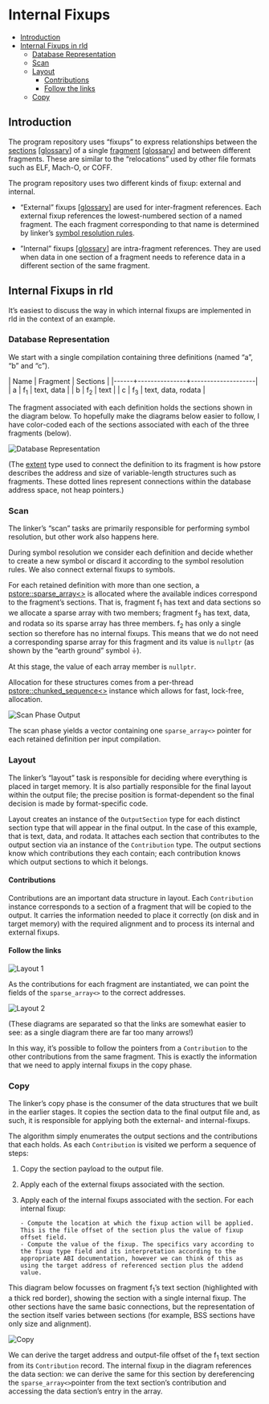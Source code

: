 # Internal Fixups

* [Introduction](#introduction)
* [Internal Fixups in rld](#internal-fixups-in-rld)
    * [Database Representation](#database-representation)
    * [Scan](#scan)
    * [Layout](#layout)
        * [Contributions](#contributions)
        * [Follow the links](#follow-the-links)
    * [Copy](#copy)

## Introduction

The program repository uses “fixups” to express relationships between the [sections](https://codedocs.xyz/paulhuggett/pstore2/classpstore_1_1repo_1_1generic__section.html)  [[glossary](https://github.com/SNSystems/llvm-project-prepo/wiki/Glossary#section)] of a single [fragment](https://codedocs.xyz/paulhuggett/pstore2/classpstore_1_1repo_1_1fragment.html) [[glossary](https://github.com/SNSystems/llvm-project-prepo/wiki/Glossary#fragment)] and between different fragments. These are similar to the “relocations” used by other file formats such as ELF, Mach-O, or COFF. 

The program repository uses two different kinds of fixup: external and internal.

- “External” fixups [[glossary](https://github.com/SNSystems/llvm-project-prepo/wiki/Glossary#external-fixup)] are used for inter-fragment references. Each external fixup references the lowest-numbered section of a named fragment. The each fragment corresponding to that name is determined by linker’s [symbol resolution rules](https://github.com/SNSystems/llvm-project-prepo/wiki/%5Brld%5D-Symbol-resolution-rules).

- ”Internal” fixups [[glossary](https://github.com/SNSystems/llvm-project-prepo/wiki/Glossary#internal-fixup)] are intra-fragment references. They are used when data in one section of a fragment needs to reference data in a different section of the same fragment.

## Internal Fixups in rld

It’s easiest to discuss the way in which internal fixups are implemented in rld in the context of an example.

### Database Representation

We start with a single compilation containing three definitions (named “a”, “b” and “c”). 

| Name | Fragment      | Sections           |
|------+---------------+--------------------|
| a    | f<sub>1</sub> | text, data         |
| b    | f<sub>2</sub> | text               |
| c    | f<sub>3</sub> | text, data, rodata |

The fragment associated with each definition holds the sections shown in the diagram below. To hopefully make the diagrams below easier to follow, I have color-coded each of the sections associated with each of the three fragments (below).

![Database Representation](images/db.svg)

(The [extent](https://codedocs.xyz/paulhuggett/pstore2/structpstore_1_1extent.html) type used to connect the definition to its fragment is how pstore describes the address and size of variable-length structures such as fragments. These dotted lines represent connections within the database address space, not heap pointers.)

### Scan

The linker’s “scan” tasks are primarily responsible for performing symbol resolution, but other work also happens here.

During symbol resolution we consider each definition and decide whether to create a new symbol or discard it according to the symbol resolution rules. We also connect external fixups to symbols.

For each retained definition with more than one section, a [pstore::sparse\_array<>](https://codedocs.xyz/paulhuggett/pstore2/classpstore_1_1sparse__array.html#details) is allocated where the available indices correspond to the fragment’s sections. That is, fragment f<sub>1</sub> has text and data sections so we allocate a sparse array with two members; fragment f<sub>3</sub> has text, data, and rodata so its sparse array has three members. f<sub>2</sub> has only a single section so therefore has no internal fixups. This means that we do not need a corresponding sparse array for this fragment and its value is `nullptr` (as shown by the “earth ground” symbol ⏚).

At this stage, the value of each array member is `nullptr`.

Allocation for these structures comes from a per-thread [pstore::chunked_sequence<>](https://codedocs.xyz/paulhuggett/pstore2/classpstore_1_1chunked__sequence.html) instance which allows for fast, lock-free, allocation.

![Scan Phase Output](images/scan.svg)

The scan phase yields a vector containing one `sparse_array<>` pointer for each retained definition per input compilation.

### Layout

The linker’s “layout” task is responsible for deciding where everything is placed in target memory. It is also partially responsible for the final layout within the output file; the precise position is format-dependent so the final decision is made by format-specific code.

Layout creates an instance of the `OutputSection` type for each distinct section type that will appear in the final output. In the case of this example, that is text, data, and rodata. It attaches each section that contributes to the output section via an instance of the `Contribution` type. The output sections know which contributions they each contain; each contribution knows which output sections to which it belongs.

#### Contributions

Contributions are an important data structure in layout. Each `Contribution` instance corresponds to a section of a fragment that will be copied to the output. It carries the information needed to place it correctly (on disk and in target memory) with the required alignment and to process its internal and external fixups.

#### Follow the links

![Layout 1](images/layout1.svg)

As the contributions for each fragment are instantiated, we can point the fields of the `sparse_array<>` to the correct addresses.

![Layout 2](images/layout2.svg)

(These diagrams are separated so that the links are somewhat easier to see: as a single diagram there are far too many arrows!)

In this way, it’s possible to follow the pointers from a `Contribution` to the other contributions from the same fragment. This is exactly the information that we need to apply internal fixups in the copy phase.

### Copy

The linker’s copy phase is the consumer of the data structures that we built in the earlier stages. It copies the section data to the final output file and, as such, it is responsible for applying both the external- and internal-fixups.

The algorithm simply enumerates the output sections and the contributions that each holds. As each `Contribution` is visited we perform a sequence of steps:

1. Copy the section payload to the output file.
1. Apply each of the external fixups associated with the section.
1. Apply each of the internal fixups associated with the section. For each internal fixup:

       - Compute the location at which the fixup action will be applied. This is the file offset of the section plus the value of fixup offset field.
       - Compute the value of the fixup. The specifics vary according to the fixup type field and its interpretation according to the appropriate ABI documentation, however we can think of this as using the target address of referenced section plus the addend value.

This diagram below focusses on fragment f<sub>1</sub>’s text section (highlighted with a thick red border), showing the section with a single internal fixup. The other sections have the same basic connections, but the representation of the section itself varies between sections (for example, BSS sections have only size and alignment).
    
![Copy](images/copy.svg)

We can derive the target address and output-file offset of the f<sub>1</sub> text section from its `Contribution` record. The internal fixup in the diagram references the data section: we can derive the same for this section by dereferencing the `sparse_array<>`pointer from the text section’s contribution and accessing the data section’s entry in the array.